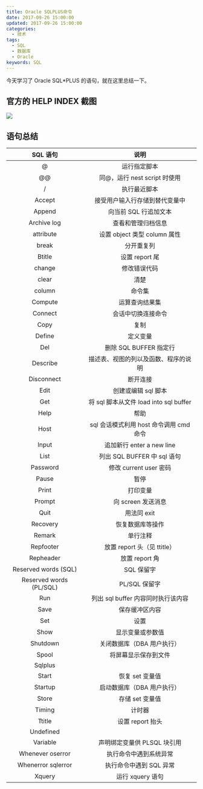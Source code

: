 ```yaml
---
title: Oracle SQLPLUS命令
date: 2017-09-26 15:00:00
updated: 2017-09-26 15:00:00
categories:
  - 技术
tags:
  - SQL
  - 数据库
  - Oracle
keywords: SQL
---
```


今天学习了 Oracle SQL\*PLUS 的语句，就在这里总结一下。

<!--more-->

## 官方的 HELP INDEX 截图

![](https://img.iszy.xyz/20190318220212.png)

## 语句总结

|        SQL 语句         |                  说明                   |
| :---------------------: | :-------------------------------------: |
|            @            |              运行指定脚本               |
|           @@            |      同@，运行 nest script 时使用       |
|            /            |              执行最近脚本               |
|         Accept          |     接受用户输入行存储到替代变量中      |
|         Append          |          向当前 SQL 行追加文本          |
|       Archive log       |           查看和管理归档信息            |
|        attribute        |      设置 object 类型 column 属性       |
|          break          |               分开重复列                |
|         Btitle          |             设置 report 尾              |
|         change          |              修改错误代码               |
|          clear          |                  清楚                   |
|         column          |                 命令集                  |
|         Compute         |             运算查询结果集              |
|         Connect         |           会话中切换连接命令            |
|          Copy           |                  复制                   |
|         Define          |                定义变量                 |
|           Del           |         删除 SQL BUFFER 指定行          |
|        Describe         |  描述表、视图的列以及函数、程序的说明   |
|       Disconnect        |                断开连接                 |
|          Edit           |           创建或编辑 sql 脚本           |
|           Get           | 将 sql 脚本从文件 load into sql buffer  |
|          Help           |                  帮助                   |
|          Host           | sql 会话模式利用 host 命令调用 cmd 命令 |
|          Input          |        追加新行 enter a new line        |
|          List           |       列出 SQL BUFFER 中 sql 语句       |
|        Password         |         修改 current user 密码          |
|          Pause          |                  暂停                   |
|          Print          |                打印变量                 |
|         Prompt          |           向 screen 发送消息            |
|          Quit           |               用法同 exit               |
|        Recovery         |            恢复数据库等操作             |
|         Remark          |                单行注释                 |
|        Repfooter        |       放置 report 头（见 ttitle）       |
|        Repheader        |             放置 report 角              |
|  Reserved words (SQL)   |               SQL 保留字                |
| Reserved words (PL/SQL) |              PL/SQL 保留字              |
|           Run           |   列出 sql buffer 内容同时执行该内容    |
|          Save           |             保存缓冲区内容              |
|           Set           |                  设置                   |
|          Show           |            显示变量或参数值             |
|        Shutdown         |       关闭数据库（DBA 用户执行）        |
|          Spool          |          将屏幕显示保存到文件           |
|         Sqlplus         |                                         |
|          Start          |             恢复 set 变量值             |
|         Startup         |       启动数据库（DBA 用户执行）        |
|          Store          |             存储 set 变量值             |
|         Timing          |                 计时器                  |
|         Ttitle          |            设置 report 抬头             |
|        Undefined        |                                         |
|        Variable         |       声明绑定变量供 PLSQL 块引用       |
|    Whenever oserror     |         执行命令中遇到系统异常          |
|   Whenerror sqlerror    |         执行命令中遇到 SQL 异常         |
|         Xquery          |            运行 xquery 语句             |

